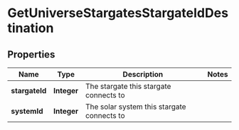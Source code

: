 
# GetUniverseStargatesStargateIdDestination

## Properties
Name | Type | Description | Notes
------------ | ------------- | ------------- | -------------
**stargateId** | **Integer** | The stargate this stargate connects to | 
**systemId** | **Integer** | The solar system this stargate connects to | 



